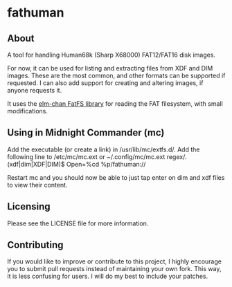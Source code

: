 fathuman
========

About
-----

A tool for handling Human68k (Sharp X68000) FAT12/FAT16 disk images.

For now, it can be used for listing and extracting files from XDF and DIM images. These are the most common, and other formats can be supported if requested. I can also add support for creating and altering images, if anyone requests it.

It uses the [elm-chan FatFS library](http://elm-chan.org/fsw/ff/00index_e.html) for reading the FAT filesystem, with small modifications.

Using in Midnight Commander (mc)
--------------------------------

Add the executable (or create a link) in /usr/lib/mc/extfs.d/.
Add the following line to /etc/mc/mc.ext or ~/.config/mc/mc.ext
  regex/\.(xdf|dim|XDF|DIM)$
  	Open=%cd %p/fathuman://

Restart mc and you should now be able to just tap enter on dim and xdf files to view their content.


Licensing
---------

Please see the LICENSE file for more information.

Contributing
------------

If you would like to improve or contribute to this project, I highly encourage you to submit pull requests instead of maintaining your own fork. This way, it is less confusing for users. I will do my best to include your patches.

